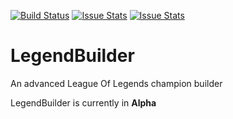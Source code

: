 [![Build Status](https://travis-ci.org/angular/angular.svg?branch=master)](https://travis-ci.org/SteveVanOpstal/LegendBuilder) 
[![Issue Stats](http://issuestats.com/github/SteveVanOpstal/LegendBuilder/badge/pr)](http://issuestats.com/github/SteveVanOpstal/LegendBuilder)
[![Issue Stats](http://issuestats.com/github/SteveVanOpstal/LegendBuilder/badge/issue)](http://issuestats.com/github/SteveVanOpstal/LegendBuilder)

# LegendBuilder
An advanced League Of Legends champion builder

LegendBuilder is currently in **Alpha**
